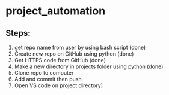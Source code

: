 # project_automation

## Steps:

1. get repo name from user by using bash script (done)
2. Create new repo on GitHub using python (done)
3. Get HTTPS code from GitHub (done)
4. Make a new directory in projects folder using python (done)
5. Clone repo to computer
6. Add and commit then push
7. Open VS code on project directory]
